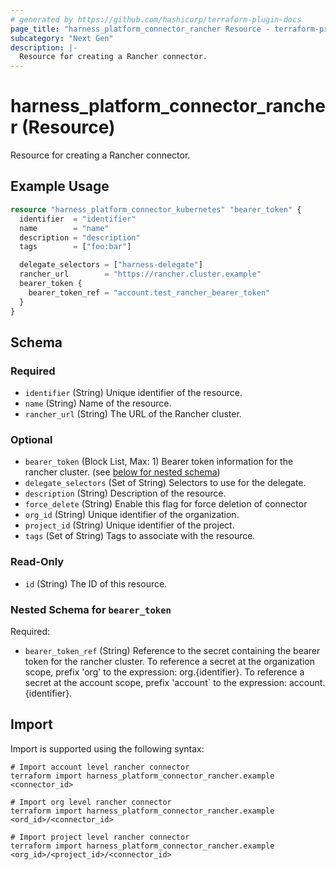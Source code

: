```yaml
---
# generated by https://github.com/hashicorp/terraform-plugin-docs
page_title: "harness_platform_connector_rancher Resource - terraform-provider-harness"
subcategory: "Next Gen"
description: |-
  Resource for creating a Rancher connector.
---
```


# harness_platform_connector_rancher (Resource)

Resource for creating a Rancher connector.

## Example Usage

```terraform
resource "harness_platform_connector_kubernetes" "bearer_token" {
  identifier  = "identifier"
  name        = "name"
  description = "description"
  tags        = ["foo:bar"]

  delegate_selectors = ["harness-delegate"]
  rancher_url        = "https://rancher.cluster.example"
  bearer_token {
    bearer_token_ref = "account.test_rancher_bearer_token"
  }
}
```

<!-- schema generated by tfplugindocs -->
## Schema

### Required

- `identifier` (String) Unique identifier of the resource.
- `name` (String) Name of the resource.
- `rancher_url` (String) The URL of the Rancher cluster.

### Optional

- `bearer_token` (Block List, Max: 1) Bearer token information for the rancher cluster. (see [below for nested schema](#nestedblock--bearer_token))
- `delegate_selectors` (Set of String) Selectors to use for the delegate.
- `description` (String) Description of the resource.
- `force_delete` (String) Enable this flag for force deletion of connector
- `org_id` (String) Unique identifier of the organization.
- `project_id` (String) Unique identifier of the project.
- `tags` (Set of String) Tags to associate with the resource.

### Read-Only

- `id` (String) The ID of this resource.

<a id="nestedblock--bearer_token"></a>
### Nested Schema for `bearer_token`

Required:

- `bearer_token_ref` (String) Reference to the secret containing the bearer token for the rancher cluster. To reference a secret at the organization scope, prefix 'org' to the expression: org.{identifier}. To reference a secret at the account scope, prefix 'account` to the expression: account.{identifier}.

## Import

Import is supported using the following syntax:

```shell
# Import account level rancher connector 
terraform import harness_platform_connector_rancher.example <connector_id>

# Import org level rancher connector 
terraform import harness_platform_connector_rancher.example <ord_id>/<connector_id>

# Import project level rancher connector 
terraform import harness_platform_connector_rancher.example <org_id>/<project_id>/<connector_id>
```

